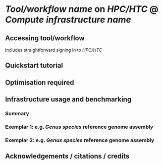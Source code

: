 # *Tool/workflow name* on *HPC/HTC* @ *Compute infrastructure name*

## Accessing tool/workflow

Includes straightforward signing in to *HPC/HTC*

## Quickstart tutorial

## Optimisation required

## Infrastructure usage and benchmarking

### Summary

### Exemplar 1: e.g. *Genus species* reference genome assembly

### Exemplar 2: e.g. *Genus species* reference genome assembly

## Acknowledgements / citations / credits
